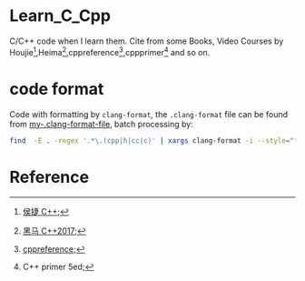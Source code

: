 # Learn_C_Cpp

C/C++ code when I learn them. Cite from some Books, Video Courses by Houjie[^1],Heima[^2],cppreference[^3],cppprimer[^4] and so on.

# code format

Code with formatting by `clang-format`, the `.clang-format` file can be found from [my-.clang-format-file](https://github.com/Apocaly-pse/dotfile/blob/main/sublime/.clang-format), batch processing by:

```bash
find  -E . -regex '.*\.(cpp|h|cc|c)' | xargs clang-format -i --style="file:/Users/xxx/code/dotfile/sublime/.clang-format"
```

# Reference

[^1]: [侯捷 C++](https://github.com/ZachL1/Bilibili-plus);
[^2]: [黑马 C++2017](https://www.bilibili.com/video/BV1Tb411j7uM);
[^3]: [cppreference](https://en.cppreference.com/w/Main_Page);
[^4]: C++ primer 5ed;
[^5]: ;

